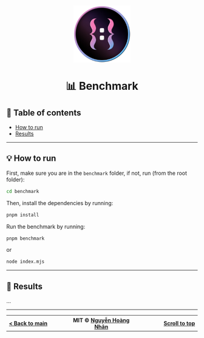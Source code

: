 <div align="center">
  <img src="../public/twg_logo.webp" alt="twg logo" width="150px" height="150px">
</div>

<h1 align="center">📊 Benchmark</h1>

## 📌 Table of contents

- [How to run](#-how-to-run)
- [Results](#-results)

---

## 💡 How to run

First, make sure you are in the `benchmark` folder, if not, run (from the root folder):

```bash
cd benchmark
```

Then, install the dependencies by running:

```bash
pnpm install
```

Run the benchmark by running:

```bash
pnpm benchmark
```

or

```bash
node index.mjs
```

---

## 👀 Results

...

---

<div align="center" width="100%">
  <table>
    <tr>
      <th width="500px">
        <div align="start">
          <a href="https://github.com/hoangnhan2ka3/twg">< Back to main</a>
        </div>
      </th>
      <th width="500px">
        <div align="center">
          MIT © <a href="https://github.com/hoangnhan2ka3">Nguyễn Hoàng Nhân</a>
        </div>
      </th>
      <th width="500px">
        <div align="end">
          <a href="#-benchmark">Scroll to top</a>
        </div>
      </th>
    </tr>
  </table>
</div>
